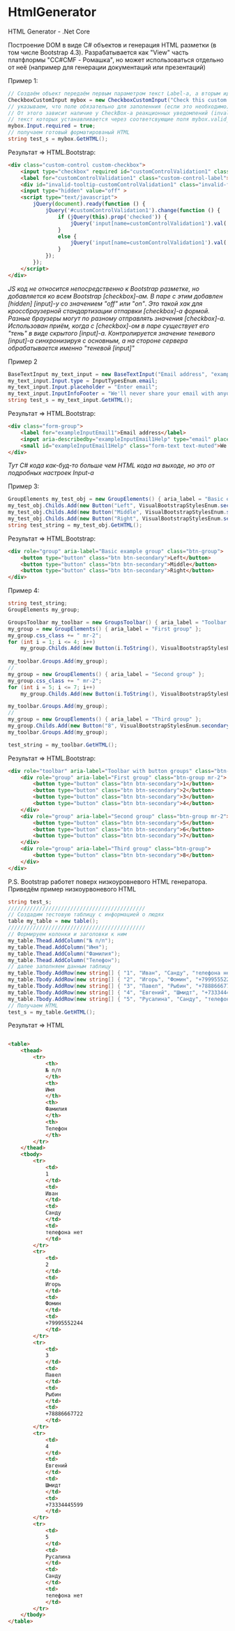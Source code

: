 # HtmlGenerator
HTML Generator - .Net Core

Построение DOM в виде C# объектов и генерация HTML разметки (в том числе Bootstrap 4.3). Разрабатывается как "View" часть платфлормы "CC#CMF - Ромашка", но может использоваться отдельно от неё (например для генерации документаций или презентаций)

Пример 1:
```C#
// Создаём объект передаём первым параметром текст Label-а, а вторым идентификатор Input-а
CheckboxCustomInput mybox = new CheckboxCustomInput("Check this custom checkbox", "customControlValidation1");
// указываем, что поле обязательно для заполенния (если это необходимо).
// От этого зависит наличие у CheckBox-а реакционных уведомлений (invalid-feedback и/или valid-feedback), 
// текст которых устанавливается через соответсвующие поля mybox.valid_feedback_text и mybox.invalid_feedback_text
mybox.Input.required = true;
// получаем готовый форматированый HTML
string test_s = mybox.GetHTML();
```
Результат => HTML.Bootstrap:
```HTML
<div class="custom-control custom-checkbox">
	<input type="checkbox" required id="customControlValidation1" class="custom-control-input" >
	<label for="customControlValidation1" class="custom-control-label">Check this custom checkbox</label>
	<div id="invalid-tooltip-customControlValidation1" class="invalid-feedback">Пожалуйста, установите Checkbox</div>
	<input type="hidden" value="off" >
	<script type="text/javascript">
		jQuery(document).ready(function () {
			jQuery('#customControlValidation1').change(function () {
				if (jQuery(this).prop('checked')) {
					jQuery('input[name=customControlValidation1').val('on');
				}
				else {
					jQuery('input[name=customControlValidation1').val('off');
				}
			});
		});
	</script>
</div>
```
*JS код не относится непосредственно к Bootstrap разметке, но добавляется ко всем Bootstrap [checkbox]-ам. В паре с этим добавлен [hidden] [input]-у со значением "off" или "on"*.
*Это такой хак для кроссбраузерной стандартизации отпарвки [checkbox]-а формой. Разные браузеры могут по разному отправлять значения [checkbox]-а. Использован приём, когда с [checkbox]-ом в паре существует его "тень" в виде скрытого [input]-а. Контролируется значение теневого [input]-а синхронизируя с основным, а на стороне сервера обрабатывается именно "теневой [input]"*

Пример 2
```C#
BaseTextInput my_text_input = new BaseTextInput("Email address", "exampleInputEmail1");
my_text_input.Input.type = InputTypesEnum.email;
my_text_input.Input.placeholder = "Enter email";
my_text_input.InputInfoFooter = "We'll never share your email with anyone else.";
string test_s = my_text_input.GetHTML();
```
Результат => HTML.Bootstrap:
```HTML
<div class="form-group">
	<label for="exampleInputEmail1">Email address</label>
	<input aria-describedby="exampleInputEmail1Help" type="email" placeholder="Enter email" id="exampleInputEmail1" name="exampleInputEmail1" class="form-control" >
	<small id="exampleInputEmail1Help" class="form-text text-muted">We'll never share your email with anyone else.</small>
</div>
```
*Тут C# кода как-буд-то больше чем HTML кода на выходе, но это от подробных настроек Input-a*

Пример 3:
```C#
GroupElements my_test_obj = new GroupElements() { aria_label = "Basic example group" };
my_test_obj.Childs.Add(new Button("Left", VisualBootstrapStylesEnum.secondary));
my_test_obj.Childs.Add(new Button("Middle", VisualBootstrapStylesEnum.secondary));
my_test_obj.Childs.Add(new Button("Right", VisualBootstrapStylesEnum.secondary));
string test_string = my_test_obj.GetHTML();
```
Результат => HTML.Bootstrap:
```HTML
<div role="group" aria-label="Basic example group" class="btn-group">
	<button type="button" class="btn btn-secondary">Left</button>
	<button type="button" class="btn btn-secondary">Middle</button>
	<button type="button" class="btn btn-secondary">Right</button>
</div>
```
Пример 4:
```C#
string test_string;
GroupElements my_group;

GroupsToolbar my_toolbar = new GroupsToolbar() { aria_label = "Toolbar with button groups" };
my_group = new GroupElements() { aria_label = "First group" };
my_group.css_class += " mr-2";
for (int i = 1; i <= 4; i++)
	my_group.Childs.Add(new Button(i.ToString(), VisualBootstrapStylesEnum.secondary));
            
my_toolbar.Groups.Add(my_group);
//
my_group = new GroupElements() { aria_label = "Second group" };
my_group.css_class += " mr-2";
for (int i = 5; i <= 7; i++)
	my_group.Childs.Add(new Button(i.ToString(), VisualBootstrapStylesEnum.secondary));

my_toolbar.Groups.Add(my_group);
//
my_group = new GroupElements() { aria_label = "Third group" };
my_group.Childs.Add(new Button("8", VisualBootstrapStylesEnum.secondary));
my_toolbar.Groups.Add(my_group);

test_string = my_toolbar.GetHTML();
```
Результат => HTML.Bootstrap:
```HTML
<div role="toolbar" aria-label="Toolbar with button groups" class="btn-toolbar">
	<div role="group" aria-label="First group" class="btn-group mr-2">
		<button type="button" class="btn btn-secondary">1</button>
		<button type="button" class="btn btn-secondary">2</button>
		<button type="button" class="btn btn-secondary">3</button>
		<button type="button" class="btn btn-secondary">4</button>
	</div>
	<div role="group" aria-label="Second group" class="btn-group mr-2">
		<button type="button" class="btn btn-secondary">5</button>
		<button type="button" class="btn btn-secondary">6</button>
		<button type="button" class="btn btn-secondary">7</button>
	</div>
	<div role="group" aria-label="Third group" class="btn-group">
		<button type="button" class="btn btn-secondary">8</button>
	</div>
</div>
```




P.S.
Bootstrap работет поверх низкоуровневого HTML генератора.
Приведём пример низкоурвоневого HTML
```C#
string test_s;
////////////////////////////////////////////
// Создадим тестовую таблицу с информацией о людях
table my_table = new table();
////////////////////////////////////////////
// Формируем колонки и заголовки к ним
my_table.Thead.AddColumn("№ п/п");
my_table.Thead.AddColumn("Имя");
my_table.Thead.AddColumn("Фамилия");
my_table.Thead.AddColumn("Телефон");
// далее заполняем данным таблицу
my_table.Tbody.AddRow(new string[] { "1", "Иван", "Санду", "телефона нет" });
my_table.Tbody.AddRow(new string[] { "2", "Игорь", "Фомин", "+79995552244" });
my_table.Tbody.AddRow(new string[] { "3", "Павел", "Рыбин", "+78886667722" });
my_table.Tbody.AddRow(new string[] { "4", "Евгений", "Шмидт", "+73334445599" });
my_table.Tbody.AddRow(new string[] { "5", "Русалина", "Санду", "телефона нет" });
// Получаем HTML
test_s = my_table.GetHTML();
```
Результат => HTML
```HTML

<table>
	<thead>
		<tr>
			<th>
			№ п/п
			</th>
			<th>
			Имя
			</th>
			<th>
			Фамилия
			</th>
			<th>
			Телефон
			</th>
		</tr>
	</thead>
	<tbody>
		<tr>
			<td>
			1
			</td>
			<td>
			Иван
			</td>
			<td>
			Санду
			</td>
			<td>
			телефона нет
			</td>
		</tr>
		<tr>
			<td>
			2
			</td>
			<td>
			Игорь
			</td>
			<td>
			Фомин
			</td>
			<td>
			+79995552244
			</td>
		</tr>
		<tr>
			<td>
			3
			</td>
			<td>
			Павел
			</td>
			<td>
			Рыбин
			</td>
			<td>
			+78886667722
			</td>
		</tr>
		<tr>
			<td>
			4
			</td>
			<td>
			Евгений
			</td>
			<td>
			Шмидт
			</td>
			<td>
			+73334445599
			</td>
		</tr>
		<tr>
			<td>
			5
			</td>
			<td>
			Русалина
			</td>
			<td>
			Санду
			</td>
			<td>
			телефона нет
			</td>
		</tr>
	</tbody>
</table>
```